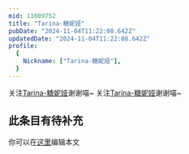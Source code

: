 ```yaml
---
mid: 11009752
title: "Tarina-糖妮娅"
pubDate: "2024-11-04T11:22:08.642Z"
updatedDate: "2024-11-04T11:22:08.642Z"
profile:
  {
    Nickname: ["Tarina-糖妮娅"],
  }
---
```


关注[Tarina-糖妮娅](https://space.bilibili.com/11009752)谢谢喵~ 关注[Tarina-糖妮娅](https://space.bilibili.com/11009752)谢谢喵~

## 此条目有待补充
你可以在[这里](https://github.com/Yuhanawa/VTuber.ICU-Content/edit/master/v/Tarina-糖妮娅/index.md)编辑本文

